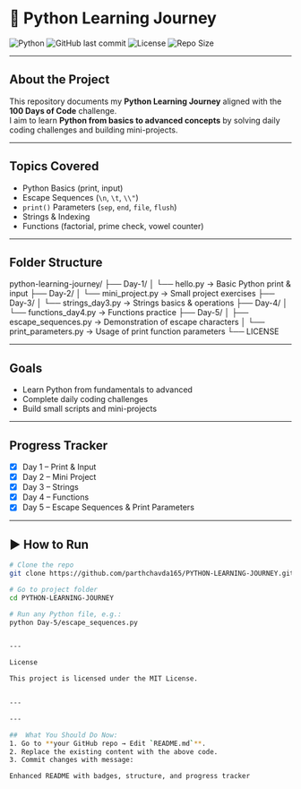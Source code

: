 # 🚀 Python Learning Journey  

![Python](https://img.shields.io/badge/Python-3.x-blue)
![GitHub last commit](https://img.shields.io/github/last-commit/parthchavda165/PYTHON-LEARNING-JOURNEY)
![License](https://img.shields.io/github/license/parthchavda165/PYTHON-LEARNING-JOURNEY)
![Repo Size](https://img.shields.io/github/repo-size/parthchavda165/PYTHON-LEARNING-JOURNEY)

---

##  About the Project  
This repository documents my **Python Learning Journey** aligned with the **100 Days of Code** challenge.  
I aim to learn **Python from basics to advanced concepts** by solving daily coding challenges and building mini-projects.

---

##  Topics Covered  
- Python Basics (print, input)  
- Escape Sequences (`\n`, `\t`, `\\"`)  
- `print()` Parameters (`sep`, `end`, `file`, `flush`)  
- Strings & Indexing  
- Functions (factorial, prime check, vowel counter)  

---

##  Folder Structure

python-learning-journey/ ├── Day-1/ │   └── hello.py             → Basic Python print & input ├── Day-2/ │   └── mini_project.py      → Small project exercises ├── Day-3/ │   └── strings_day3.py      → Strings basics & operations ├── Day-4/ │   └── functions_day4.py    → Functions practice ├── Day-5/ │   ├── escape_sequences.py  → Demonstration of escape characters │   └── print_parameters.py  → Usage of print function parameters └── LICENSE

---

##  Goals  
-  Learn Python from fundamentals to advanced  
-  Complete daily coding challenges  
-  Build small scripts and mini-projects

---

##  Progress Tracker  
- [x] Day 1 – Print & Input  
- [x] Day 2 – Mini Project  
- [x] Day 3 – Strings  
- [x] Day 4 – Functions  
- [x] Day 5 – Escape Sequences & Print Parameters

---

## ▶ How to Run  

```bash
# Clone the repo
git clone https://github.com/parthchavda165/PYTHON-LEARNING-JOURNEY.git

# Go to project folder
cd PYTHON-LEARNING-JOURNEY

# Run any Python file, e.g.:
python Day-5/escape_sequences.py


---

License

This project is licensed under the MIT License.


---

---

##  What You Should Do Now:
1. Go to **your GitHub repo → Edit `README.md`**.
2. Replace the existing content with the above code.
3. Commit changes with message:

Enhanced README with badges, structure, and progress tracker


